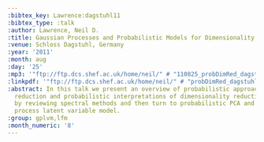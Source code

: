 ```yaml
---
:bibtex_key: Lawrence:dagstuhl11
:bibtex_type: :talk
:author: Lawrence, Neil D.
:title: Gaussian Processes and Probabilistic Models for Dimensionality Reduction
:venue: Schloss Dagstuhl, Germany
:year: '2011'
:month: aug
:day: '25'
:mp3: '"ftp://ftp.dcs.shef.ac.uk/home/neil/" # "110825_probDimRed_dagstuhl11.mp3"'
:linkpdf: '"ftp://ftp.dcs.shef.ac.uk/home/neil/" # "probDimRed_dagstuhl11.pdf"'
:abstract: In this talk we present an overview of probabilistic approaches to dimensionality
  reduction and probabilistic interpretations of dimensionality reduction. We start
  by reviewing spectral methods and then turn to probabilistic PCA and the Gaussian
  process latent variable model.
:group: gplvm,lfm
:month_numeric: '8'
---
```

